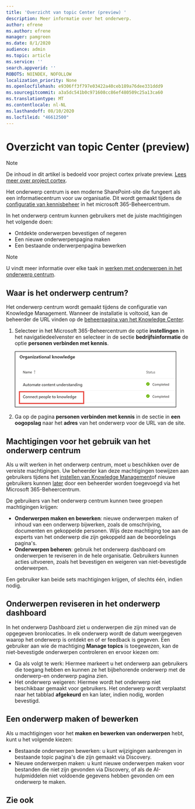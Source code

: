 ```yaml
---
title: 'Overzicht van topic Center (preview) '
description: Meer informatie over het onderwerp.
author: efrene
ms.author: efrene
manager: pamgreen
ms.date: 8/1/2020
audience: admin
ms.topic: article
ms.service: ''
search.appverid: ''
ROBOTS: NOINDEX, NOFOLLOW
localization_priority: None
ms.openlocfilehash: e9306ff3f797e03422a40ceb189a76dee331ddd9
ms.sourcegitcommit: a3a5dc541b0c971608cc86ef480509c25a13ca60
ms.translationtype: MT
ms.contentlocale: nl-NL
ms.lasthandoff: 08/10/2020
ms.locfileid: "46612500"
---
```

# <a name="topic-center-overview-preview"></a>Overzicht van topic Center (preview)

> [!Note] 
> De inhoud in dit artikel is bedoeld voor project cortex private preview. [Lees meer over project cortex](https://aka.ms/projectcortex).

Het onderwerp centrum is een moderne SharePoint-site die fungeert als een informatiecentrum voor uw organisatie. Dit wordt gemaakt tijdens de [configuratie van kennisbeheer](set-up-knowledge-network.md) in het microsoft 365-Beheercentrum.

In het onderwerp centrum kunnen gebruikers met de juiste machtigingen het volgende doen:

- Ontdekte onderwerpen bevestigen of negeren
- Een nieuwe onderwerpenpagina maken
- Een bestaande onderwerpenpagina bewerken

> [!Note] 
> U vindt meer informatie over elke taak in [werken met onderwerpen in het onderwerp centrum](work-with-topics.md).

## <a name="where-is-the-topic-center"></a>Waar is het onderwerp centrum?

Het onderwerp centrum wordt gemaakt tijdens de configuratie van Knowledge Management. Wanneer de installatie is voltooid, kan de beheerder de URL vinden op de [beheerpagina van het Knowledge Center](manage-knowledge-network.md).

1. Selecteer in het Microsoft 365-Beheercentrum de optie **instellingen** in het navigatiedeelvenster en selecteer in de sectie **bedrijfsinformatie** de optie **personen verbinden met kennis**.

   ![Mensen verbinden met kennis](../media/content-understanding/manage-connect-people-to-knowledge.png) </br>

2. Ga op de pagina **personen verbinden met kennis** in de sectie in **een oogopslag** naar het **adres** van het onderwerp voor de URL van de site.

## <a name="permissions-to-use-the-topic-center"></a>Machtigingen voor het gebruik van het onderwerp centrum

Als u wilt werken in het onderwerp centrum, moet u beschikken over de vereiste machtigingen. Uw beheerder kan deze machtigingen toewijzen aan gebruikers tijdens het [instellen van Knowledge Management](set-up-knowledge-network.md)of nieuwe gebruikers kunnen [later](give-user-permissions-to-the-topic-center.md) door een beheerder worden toegevoegd via het Microsoft 365-Beheercentrum.

De gebruikers van het onderwerp centrum kunnen twee groepen machtigingen krijgen:

- **Onderwerpen maken en bewerken**: nieuwe onderwerpen maken of inhoud van een onderwerp bijwerken, zoals de omschrijving, documenten en gekoppelde personen. Wijs deze machtiging toe aan de experts van het onderwerp die zijn gekoppeld aan de beoordelings pagina's.
- **Onderwerpen beheren**: gebruik het onderwerp dashboard om onderwerpen te reviseren in de hele organisatie. Gebruikers kunnen acties uitvoeren, zoals het bevestigen en weigeren van niet-bevestigde onderwerpen.

Een gebruiker kan beide sets machtigingen krijgen, of slechts één, indien nodig. 

## <a name="reviewing-topics-in-the-topic-dashboard"></a>Onderwerpen reviseren in het onderwerp dashboard

In het onderwerp Dashboard ziet u onderwerpen die zijn mined van de opgegeven bronlocaties. In elk onderwerp wordt de datum weergegeven waarop het onderwerp is ontdekt en of er feedback is gegeven. Een gebruiker aan wie de machtiging **Manage topics** is toegewezen, kan de niet-bevestigde onderwerpen controleren en ervoor kiezen om:
- Ga als volgt te werk: Hiermee markeert u het onderwerp aan gebruikers die toegang hebben en kunnen ze het bijbehorende onderwerp met de onderwerp-en onderwerp pagina zien.
- Het onderwerp weigeren: Hiermee wordt het onderwerp niet beschikbaar gemaakt voor gebruikers. Het onderwerp wordt verplaatst naar het tabblad **afgekeurd** en kan later, indien nodig, worden bevestigd.

## <a name="create-or-edit-a-topic"></a>Een onderwerp maken of bewerken

Als u machtigingen voor het **maken en bewerken van onderwerpen** hebt, kunt u het volgende kiezen:

- Bestaande onderwerpen bewerken: u kunt wijzigingen aanbrengen in bestaande topic pagina's die zijn gemaakt via Discovery.
- Nieuwe onderwerpen maken: u kunt nieuwe onderwerpen maken voor bestanden die niet zijn gevonden via Discovery, of als de AI-hulpmiddelen niet voldoende gegevens hebben gevonden om een onderwerp te maken.






## <a name="see-also"></a>Zie ook



  






